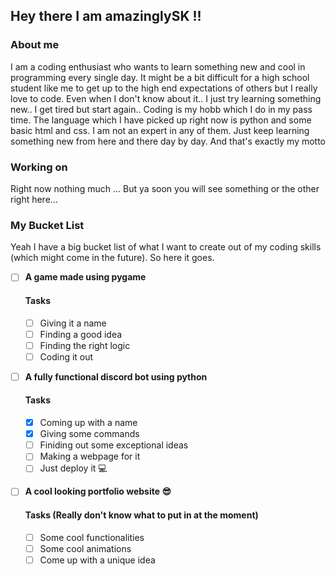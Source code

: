 ## Hey there I am amazinglySK !!

### About me

I am a coding enthusiast who wants to learn something new and cool in programming every single day. It might be a bit difficult for a high school student like me to get up to the high end expectations of others but I really love to code. Even when I don't know about it.. I just try learning something new.. I get tired but start again.. Coding is my hobb which I do in my pass time. The language which I have picked up right now is python and some basic html and css. I am not an expert in any of them. Just keep learning something new from here and there day by day. And that's exactly my motto

### Working on

Right now nothing much ... But ya soon you will see something or the other right here...

### My Bucket List

Yeah I have a big bucket list of what I want to create out of my coding skills (which might come in the future). So here it goes.

- [ ] **A game made using pygame**

  #### Tasks

  - [ ] Giving it a name
  - [ ] Finding a good idea
  - [ ] Finding the right logic
  - [ ] Coding it out

- [ ] **A fully functional discord bot using python**

  #### Tasks

  - [x] Coming up with a name
  - [x] Giving some commands
  - [ ] Finiding out some exceptional ideas
  - [ ] Making a webpage for it
  - [ ] Just deploy it 💻

- [ ] **A cool looking portfolio website 😎**

  #### Tasks (Really don't know what to put in at the moment)

  - [ ] Some cool functionalities
  - [ ] Some cool animations
  - [ ] Come up with a unique idea
